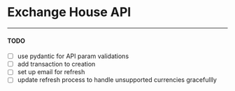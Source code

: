 # Exchange House API

---

#### TODO

- [ ] use pydantic for API param validations
- [ ] add transaction to creation
- [ ] set up email for refresh
- [ ] update refresh process to handle unsupported currencies gracefullly
